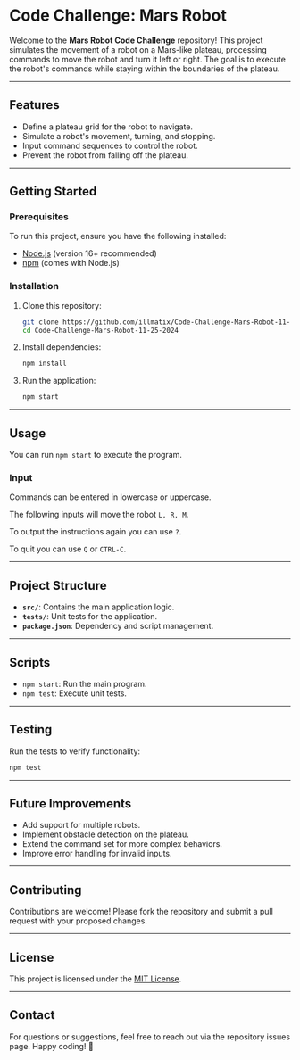 # Code Challenge: Mars Robot

Welcome to the **Mars Robot Code Challenge** repository! This project simulates the movement of a robot on a Mars-like plateau, processing commands to move the robot and turn it left or right. The goal is to execute the robot's commands while staying within the boundaries of the plateau.

---

## Features
- Define a plateau grid for the robot to navigate.
- Simulate a robot's movement, turning, and stopping.
- Input command sequences to control the robot.
- Prevent the robot from falling off the plateau.

---

## Getting Started

### Prerequisites
To run this project, ensure you have the following installed:
- [Node.js](https://nodejs.org/) (version 16+ recommended)
- [npm](https://www.npmjs.com/) (comes with Node.js)

### Installation
1. Clone this repository:
   ```bash
   git clone https://github.com/illmatix/Code-Challenge-Mars-Robot-11-25-2024.git
   cd Code-Challenge-Mars-Robot-11-25-2024
   ```

2. Install dependencies:
   ```bash
   npm install
   ```

3. Run the application:
   ```bash
   npm start
   ```

---

## Usage

You can run `npm start` to execute the program. 

### Input
Commands can be entered in lowercase or uppercase.

The following inputs will move the robot `L, R, M`.

To output the instructions again you can use `?`.

To quit you can use `Q` or `CTRL-C`.

---

## Project Structure
- **`src/`**: Contains the main application logic.
- **`tests/`**: Unit tests for the application.
- **`package.json`**: Dependency and script management.

---

## Scripts
- `npm start`: Run the main program.
- `npm test`: Execute unit tests.

---

## Testing
Run the tests to verify functionality:
```bash
npm test
```

---

## Future Improvements
- Add support for multiple robots.
- Implement obstacle detection on the plateau.
- Extend the command set for more complex behaviors.
- Improve error handling for invalid inputs.

---

## Contributing
Contributions are welcome! Please fork the repository and submit a pull request with your proposed changes.

---

## License
This project is licensed under the [MIT License](LICENSE).

---

## Contact
For questions or suggestions, feel free to reach out via the repository issues page. Happy coding! 🚀
